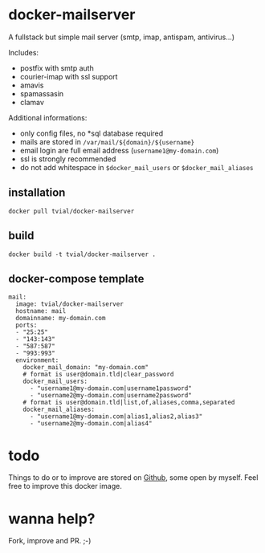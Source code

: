 # docker-mailserver

A fullstack but simple mail server (smtp, imap, antispam, antivirus...)

Includes:

- postfix with smtp auth
- courier-imap with ssl support
- amavis
- spamassasin
- clamav

Additional informations:

- only config files, no *sql database required
- mails are stored in `/var/mail/${domain}/${username}`
- email login are full email address (`username1@my-domain.com`)
- ssl is strongly recommended
- do not add whitespace in `$docker_mail_users` or `$docker_mail_aliases`

## installation

	docker pull tvial/docker-mailserver

## build

	docker build -t tvial/docker-mailserver .

## docker-compose template

	mail:
	  image: tvial/docker-mailserver
	  hostname: mail
	  domainname: my-domain.com
	  ports:
	  - "25:25"
	  - "143:143"
	  - "587:587"
	  - "993:993"
	  environment:
	    docker_mail_domain: "my-domain.com"
	    # format is user@domain.tld|clear_password
	    docker_mail_users:
	      - "username1@my-domain.com|username1password"
	      - "username2@my-domain.com|username2password"
	    # format is user@domain.tld|list,of,aliases,comma,separated
	    docker_mail_aliases:
	      - "username1@my-domain.com|alias1,alias2,alias3"
	      - "username2@my-domain.com|alias4"

# todo

Things to do or to improve are stored on [Github](https://github.com/tomav/docker-mailserver/issues), some open by myself.
Feel free to improve this docker image.

# wanna help?

Fork, improve and PR. ;-)